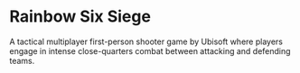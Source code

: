 # Rainbow Six Siege

A tactical multiplayer first-person shooter game by Ubisoft where players engage in intense close-quarters combat between attacking and defending teams.